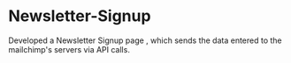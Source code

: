 # Newsletter-Signup
Developed a Newsletter Signup page , which sends the data entered to the mailchimp's servers via API calls.

